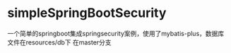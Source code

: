 # simpleSpringBootSecurity
一个简单的springboot集成springsecurity案例，使用了mybatis-plus，数据库文件在resources/db下
在master分支
